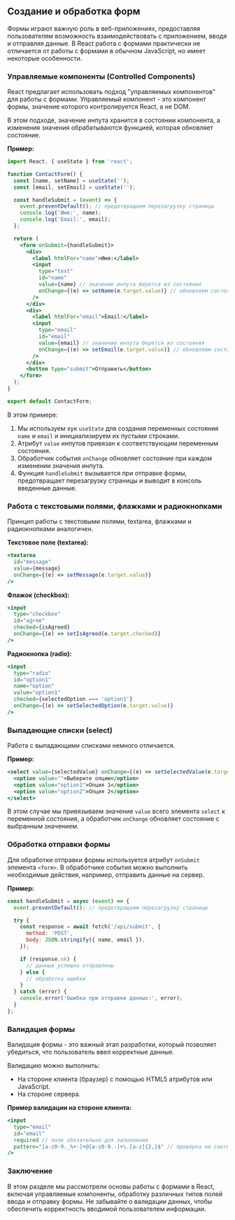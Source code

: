 ## Создание и обработка форм

Формы играют важную роль в веб-приложениях, предоставляя пользователям возможность взаимодействовать с приложением, вводя и отправляя данные. В React работа с формами практически не отличается от работы с формами в обычном JavaScript, но имеет некоторые особенности.

### Управляемые компоненты (Controlled Components)

React предлагает использовать подход "управляемых компонентов" для работы с формами. Управляемый компонент - это компонент формы, значение которого контролируется React, а не DOM. 

В этом подходе, значение инпута хранится в состоянии компонента, а изменения значения обрабатываются функцией, которая обновляет состояние. 

**Пример:**

```jsx
import React, { useState } from 'react';

function ContactForm() {
  const [name, setName] = useState('');
  const [email, setEmail] = useState('');

  const handleSubmit = (event) => {
    event.preventDefault(); // предотвращаем перезагрузку страницы
    console.log('Имя:', name); 
    console.log('Email:', email);
  };

  return (
    <form onSubmit={handleSubmit}>
      <div>
        <label htmlFor="name">Имя:</label>
        <input 
          type="text" 
          id="name" 
          value={name} // значение инпута берется из состояния
          onChange={(e) => setName(e.target.value)} // обновляем состояние при изменении значения
        />
      </div>
      <div>
        <label htmlFor="email">Email:</label>
        <input 
          type="email" 
          id="email" 
          value={email} // значение инпута берется из состояния
          onChange={(e) => setEmail(e.target.value)} // обновляем состояние при изменении значения
        />
      </div>
      <button type="submit">Отправить</button>
    </form>
  );
}

export default ContactForm;
```

В этом примере:

1. Мы используем хук `useState` для создания переменных состояния `name` и `email` и инициализируем их пустыми строками.
2. Атрибут `value` инпутов привязан к соответствующим переменным состояния.
3. Обработчик события `onChange` обновляет состояние при каждом изменении значения инпута.
4. Функция `handleSubmit` вызывается при отправке формы, предотвращает перезагрузку страницы и выводит в консоль введенные данные.

### Работа с текстовыми полями, флажками и радиокнопками

Принцип работы с текстовыми полями, textarea, флажками и радиокнопками аналогичен. 

**Текстовое поле (textarea):**

```jsx
<textarea 
  id="message" 
  value={message} 
  onChange={(e) => setMessage(e.target.value)} 
/>
```

**Флажок (checkbox):**

```jsx
<input 
  type="checkbox" 
  id="agree" 
  checked={isAgreed} 
  onChange={(e) => setIsAgreed(e.target.checked)} 
/>
```

**Радиокнопка (radio):**

```jsx
<input 
  type="radio" 
  id="option1" 
  name="option" 
  value="option1" 
  checked={selectedOption === 'option1'} 
  onChange={(e) => setSelectedOption(e.target.value)} 
/>
```

### Выпадающие списки (select)

Работа с выпадающими списками немного отличается. 

**Пример:**

```jsx
<select value={selectedValue} onChange={(e) => setSelectedValue(e.target.value)}>
  <option value="">Выберите опцию</option>
  <option value="option1">Опция 1</option>
  <option value="option2">Опция 2</option>
</select>
```

В этом случае мы привязываем значение `value` всего элемента `select` к переменной состояния, а обработчик `onChange` обновляет состояние с выбранным значением.

### Обработка отправки формы

Для обработки отправки формы используется атрибут `onSubmit` элемента `<form>`. В обработчике события можно выполнить необходимые действия, например, отправить данные на сервер.

**Пример:**

```jsx
const handleSubmit = async (event) => {
  event.preventDefault(); // предотвращаем перезагрузку страницы

  try {
    const response = await fetch('/api/submit', {
      method: 'POST',
      body: JSON.stringify({ name, email }),
    });

    if (response.ok) {
      // данные успешно отправлены
    } else {
      // обработка ошибки
    }
  } catch (error) {
    console.error('Ошибка при отправке данных:', error);
  }
};
```

### Валидация формы

Валидация формы - это важный этап разработки, который позволяет убедиться, что пользователь ввел корректные данные. 

Валидацию можно выполнить:

- На стороне клиента (браузер) с помощью HTML5 атрибутов или JavaScript.
- На стороне сервера.

**Пример валидации на стороне клиента:**

```jsx
<input 
  type="email" 
  id="email" 
  required // поле обязательно для заполнения
  pattern="[a-z0-9._%+-]+@[a-z0-9.-]+\.[a-z]{2,}$" // проверка на соответствие шаблону email
/>
```

### Заключение

В этом разделе мы рассмотрели основы работы с формами в React, включая управляемые компоненты, обработку различных типов полей ввода и отправку формы. Не забывайте о валидации данных, чтобы обеспечить корректность вводимой пользователем информации. 
